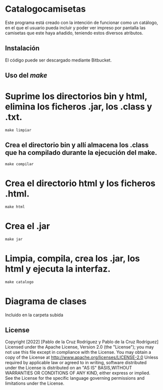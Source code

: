 
# Catalogocamisetas

Este programa está creado con la intención de funcionar como un catálogo, en el que el usuario pueda incluir y poder ver impreso por pantalla las camisetas que este haya añadido, teniendo estos diversos atributos.

## Instalación

El código puede ser descargado mediante Bitbucket.

## Uso del *make*

# Suprime los directorios bin y html, elimina los ficheros .jar, los .class y .txt.
    make limpiar

## Crea el directorio bin y allí almacena los .class que ha compilado durante la ejecución del make. 
    make compilar

# Crea el directorio html y los ficheros .html.
    make html
    
# Crea el .jar
    make jar

# Limpia, compila, crea los .jar, los html y ejecuta la interfaz.
    make catalogo

# Diagrama de clases
Incluido en la carpeta subida
    

## License
Copyright [2022] [Pablo de la Cruz Rodríguez y Pablo de la Cruz Rodríguez] 
Licensed under the Apache License, Version 2.0 (the "License"); you may not use this file except in compliance with the License. You may obtain a copy of the License at http://www.apache.org/licenses/LICENSE-2.0 Unless required by applicable law or agreed to in writing, software distributed under the License is distributed on an "AS IS" BASIS,WITHOUT WARRANTIES OR CONDITIONS OF ANY KIND, either express or implied.
See the License for the specific language governing permissions and
limitations under the License. 

